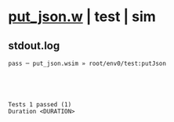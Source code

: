 # [put_json.w](../../../../../../examples/tests/sdk_tests/bucket/put_json.w) | test | sim

## stdout.log
```log
pass ─ put_json.wsim » root/env0/test:putJson
 




Tests 1 passed (1) 
Duration <DURATION>

```

